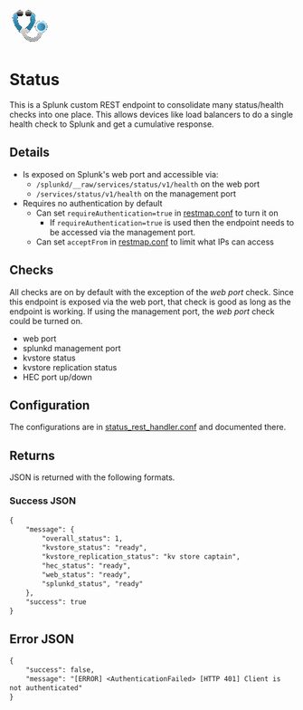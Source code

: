 ![Status Splunk app](status/static/appIcon_2x.png?)
# Status
This is a Splunk custom REST endpoint to consolidate many status/health checks into one place. This allows devices like load balancers to do a single health check to Splunk and get a cumulative response.

## Details
* Is exposed on Splunk's web port and accessible via:
    * `/splunkd/__raw/services/status/v1/health` on the web port
    * `/services/status/v1/health` on the management port
* Requires no authentication by default
    * Can set `requireAuthentication=true` in [restmap.conf](status/default/restmap.conf) to turn it on
        * If `requireAuthentication=true` is used then the endpoint needs to be accessed via the management port.
    * Can set `acceptFrom` in [restmap.conf](status/default/restmap.conf) to limit what IPs can access

## Checks
All checks are on by default with the exception of the *web port* check. Since this endpoint is exposed via the web port, that check is good as long as the endpoint is working. If using the management port, the *web port* check could be turned on.
* web port
* splunkd management port
* kvstore status
* kvstore replication status
* HEC port up/down

## Configuration
The configurations are in [status_rest_handler.conf](status/default/status_rest_handler.conf) and documented there.

## Returns
JSON is returned with the following formats.

### Success JSON
```
{
    "message": {
        "overall_status": 1,
        "kvstore_status": "ready",
        "kvstore_replication_status": "kv store captain",
        "hec_status": "ready",
        "web_status": "ready",
        "splunkd_status", "ready"
    },
    "success": true
}
```

## Error JSON
```
{
    "success": false,
    "message": "[ERROR] <AuthenticationFailed> [HTTP 401] Client is not authenticated"
}
```
